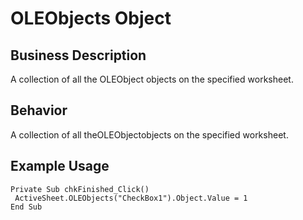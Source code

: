 # OLEObjects Object

## Business Description
A collection of all the OLEObject objects on the specified worksheet.

## Behavior
A collection of all theOLEObjectobjects on the specified worksheet.

## Example Usage
```vba
Private Sub chkFinished_Click() 
 ActiveSheet.OLEObjects("CheckBox1").Object.Value = 1 
End Sub
```